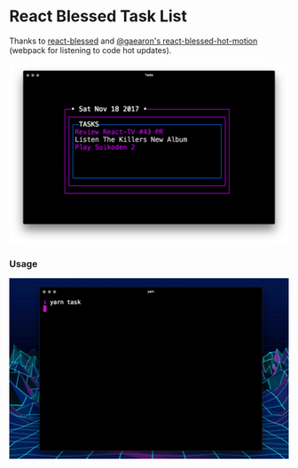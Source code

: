 # React Blessed Task List

Thanks to [react-blessed](https://github.com/Yomguithereal/react-blessed/) and [@gaearon's react-blessed-hot-motion](github.com/gaearon/react-blessed-hot-motion) (webpack for listening to code hot updates).

![example](resources/example.png)

### Usage

![preview](resources/preview.gif)
